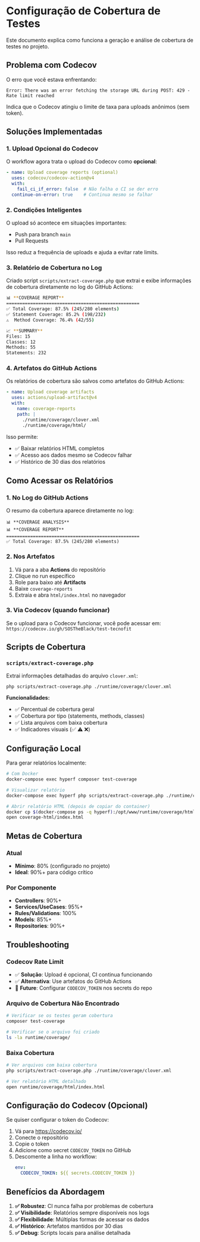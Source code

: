 # Configuração de Cobertura de Testes

Este documento explica como funciona a geração e análise de cobertura de testes no projeto.

## Problema com Codecov

O erro que você estava enfrentando:

```
Error: There was an error fetching the storage URL during POST: 429 - Rate limit reached
```

Indica que o Codecov atingiu o limite de taxa para uploads anônimos (sem token).

## Soluções Implementadas

### 1. Upload Opcional do Codecov

O workflow agora trata o upload do Codecov como **opcional**:

```yaml
- name: Upload coverage reports (optional)
  uses: codecov/codecov-action@v4
  with:
    fail_ci_if_error: false  # Não falha o CI se der erro
  continue-on-error: true    # Continua mesmo se falhar
```

### 2. Condições Inteligentes

O upload só acontece em situações importantes:
- Push para branch `main`
- Pull Requests

Isso reduz a frequência de uploads e ajuda a evitar rate limits.

### 3. Relatório de Cobertura no Log

Criado script `scripts/extract-coverage.php` que extrai e exibe informações de cobertura diretamente no log do GitHub Actions:

```bash
📊 **COVERAGE REPORT**
==================================================
✅ Total Coverage: 87.5% (245/280 elements)
✅ Statement Coverage: 85.2% (198/232)
⚠️  Method Coverage: 76.4% (42/55)

📈 **SUMMARY**
Files: 15
Classes: 12
Methods: 55
Statements: 232
```

### 4. Artefatos do GitHub Actions

Os relatórios de cobertura são salvos como artefatos do GitHub Actions:

```yaml
- name: Upload coverage artifacts
  uses: actions/upload-artifact@v4
  with:
    name: coverage-reports
    path: |
      ./runtime/coverage/clover.xml
      ./runtime/coverage/html/
```

Isso permite:
- ✅ Baixar relatórios HTML completos
- ✅ Acesso aos dados mesmo se Codecov falhar
- ✅ Histórico de 30 dias dos relatórios

## Como Acessar os Relatórios

### 1. No Log do GitHub Actions

O resumo da cobertura aparece diretamente no log:

```
📊 **COVERAGE ANALYSIS**
📊 **COVERAGE REPORT**
==================================================
✅ Total Coverage: 87.5% (245/280 elements)
```

### 2. Nos Artefatos

1. Vá para a aba **Actions** do repositório
2. Clique no run específico
3. Role para baixo até **Artifacts**
4. Baixe `coverage-reports`
5. Extraia e abra `html/index.html` no navegador

### 3. Via Codecov (quando funcionar)

Se o upload para o Codecov funcionar, você pode acessar em:
`https://codecov.io/gh/SOSTheBlack/test-tecnofit`

## Scripts de Cobertura

### `scripts/extract-coverage.php`

Extrai informações detalhadas do arquivo `clover.xml`:

```bash
php scripts/extract-coverage.php ./runtime/coverage/clover.xml
```

**Funcionalidades:**
- ✅ Percentual de cobertura geral
- ✅ Cobertura por tipo (statements, methods, classes)
- ✅ Lista arquivos com baixa cobertura
- ✅ Indicadores visuais (✅ ⚠️ ❌)

## Configuração Local

Para gerar relatórios localmente:

```bash
# Com Docker
docker-compose exec hyperf composer test-coverage

# Visualizar relatório
docker-compose exec hyperf php scripts/extract-coverage.php ./runtime/coverage/clover.xml

# Abrir relatório HTML (depois de copiar do container)
docker cp $(docker-compose ps -q hyperf):/opt/www/runtime/coverage/html ./coverage-html
open coverage-html/index.html
```

## Metas de Cobertura

### Atual
- **Mínimo**: 80% (configurado no projeto)
- **Ideal**: 90%+ para código crítico

### Por Componente
- **Controllers**: 90%+
- **Services/UseCases**: 95%+
- **Rules/Validations**: 100%
- **Models**: 85%+
- **Repositories**: 90%+

## Troubleshooting

### Codecov Rate Limit
- ✅ **Solução**: Upload é opcional, CI continua funcionando
- ✅ **Alternativa**: Use artefatos do GitHub Actions
- 🔧 **Future**: Configurar `CODECOV_TOKEN` nos secrets do repo

### Arquivo de Cobertura Não Encontrado
```bash
# Verificar se os testes geram cobertura
composer test-coverage

# Verificar se o arquivo foi criado
ls -la runtime/coverage/
```

### Baixa Cobertura
```bash
# Ver arquivos com baixa cobertura
php scripts/extract-coverage.php ./runtime/coverage/clover.xml

# Ver relatório HTML detalhado
open runtime/coverage/html/index.html
```

## Configuração do Codecov (Opcional)

Se quiser configurar o token do Codecov:

1. Vá para https://codecov.io/
2. Conecte o repositório
3. Copie o token
4. Adicione como secret `CODECOV_TOKEN` no GitHub
5. Descomente a linha no workflow:
   ```yaml
   env:
     CODECOV_TOKEN: ${{ secrets.CODECOV_TOKEN }}
   ```

## Benefícios da Abordagem

1. **✅ Robustez**: CI nunca falha por problemas de cobertura
2. **✅ Visibilidade**: Relatórios sempre disponíveis nos logs
3. **✅ Flexibilidade**: Múltiplas formas de acessar os dados
4. **✅ Histórico**: Artefatos mantidos por 30 dias
5. **✅ Debug**: Scripts locais para análise detalhada

